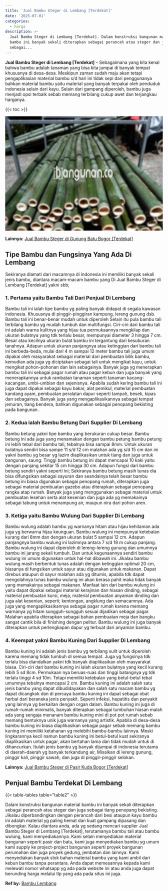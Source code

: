 ```yaml
---
title: 'Jual Bambu Steger di Lembang [Terdekat]'
date: '2025-07-01'
categories:
  - harga
description: >-
  Jual Bambu Steger di Lembang [Terdekat]. Dalam konstruksi bangunan material
  bambu ini banyak sekali diterapkan sebagai perancah atau steger dan juga
  sebagai...
---
```


**Jual Bambu Steger di Lembang \[Terdekat\]** – Sebagaimana yang kita kenal bahwa bambu adalah tanaman yang bisa kita jumpai di banyak tempat khususnya di desa-desa. Meskipun zaman sudah maju akan tetapi pengaplikasian material bambu s/d hari ini tidak sepi dari penggunanya bahkan material bambu yaitu material yang banyak terpakai oleh penduduk indonesia selain dari kayu. Selain dari gampang diperoleh, bambu juga menjadi opsi terbaik sebab memang terbilang cukup awet dan terjangkau harganya.

{{< toc >}}

![Jual Bambu Steger di Lembang [Terdekat]](/images/jual-bambu-tali-40.png)

**Lainnya:** [Jual Bambu Steger di Gunung Batu Bogor \[Terdekat\]](https://bambu.bangunan.co/jual-bambu-steger-di-gunung-batu-bogor-terdekat/)

## Tipe Bambu dan Fungsinya Yang Ada Di Lembang

Sekiranya diamati dari macamnya di indonesia ini memiliki banyak sekali jenis bambu, diantara macam-macam bambu yang Di Jual Bambu Steger di Lembang \[Terdekat\] yakni sbb;

### 1\. Pertama yaitu Bambu Tali Dari Penjual Di Lembang

Bambu tali ini ialah tipe bambu yg paling banyak didapat di segala kawasan indonesia. Khususnya di pinggir-pinggiran kampung, lereng gunung dsb. Bambu tali ini benar-benar mudah untuk diperoleh Selain itu pula bambu tali terbilang bambu yg mudah tumbuh dan multifungsi. Ciri-ciri dari bambu tali ini adalah warna kulitnya yang hijau tua permukaannya mengkilap dan ukuran bulatnya yang tdk terlalu besar, mempunyai diameter 3 hingga 7 cm. Besar atau kecilnya ukuran bulat bambu ini tergantung dari kesuburan tanahnya. Adapun untuk ukuran panjangnya atau ketinggian dari bambu tali ini berbeda-beda, mulai dari 4 m sampai 12 meter bambu tali juga umum dipakai oleh masyarakat sebagai material dari pembuatan bilik bambu, kemudian ada juga yg diciptakan sebagai tali untuk mengikat kayu, untuk mengikat pohon-pohonan dan lain sebagainya. Banyak juga yg menerapkan bambu tali ini sebagai pagar rumah atau pagar kebun dan juga banyak yang menerapkannya untuk rambatan tanaman seperti tanaman kacang-kacangan, umbi-umbian dan sejenisnya. Apabila sudah kering bambu tali ini juga dapat dipakai sebagai kayu bakar, alat pemikul, material pembuatan kandang ayam, pembuatan peralatan dapur seperti tampah, besek, kipas dan sebagainya. Banyak juga yang mengaplikasikannya sebagai tempat jemuran, tiang bendera, bahkan digunakan sebagai penopang bekisting pada bangunan.

### 2\. Kedua ialah Bambu Betung Dari Supplier Di Lembang

Bambu betung yakni tipe bambu yang berukuran cukup besar. Bambu betung ini ada juga yang menamakan dengan bambu petung bambu petung ini lebih tebal dari bambu tali, tebalnya bisa sampai 8mm. Untuk ukuran bulatnya sendiri bisa sampe 11 s/d 12 cm malahan ada yg s/d 15 cm dan ini yakni bambu yg besar yg lazim diaplikasikan untuk tiang dan juga untuk bangunan, saung. Tinggi bambu betung ini dapat mencapai 10 kaki yaitu dengan panjang sekitar 15 cm hingga 30 cm. Adapun fungsi dari bambu betung sendiri yakni seperti ini; Sekiranya bambu betung masih tunas dia bisa difungsikan sebagai sayuran dan seandainya telah besar bambu betung ini biasa digunakan sebagai penopang rumah, diterapkan juga sebagai material pembuatan gazebo atau diterapkan sebagai penopang rangka atap rumah. Banyak juga yang menggunakan sebagai material untuk pembuatan lesehan serta alat kesenian dan juga ada yg memakainya sebagai tabung untuk menampung air, maupun nira dari pohon aren.

### 3\. Ketiga yaitu Bambu Wulung Dari Supplier Di Lembang

Bambu wulung adalah bambu yg warnanya hitam atau hijau kehitaman ada juga yg berwarna hijau keunguan. Bambu wulung ini mempunyai ketebalan kurang dari 8mm dan dengan ukuran bulat 5 sampai 12 cm. Adapun panjangnya bambu wulung ini lazimnya antara 7 s/d 18 m cukup panjang. Bambu wulung ini dapat diperoleh di lereng-lereng gunung dan umumnya bambu ini jarang sekali tumbuh. Dan untuk kegunaannya sendiri bambu wulung ini umum digunakan untuk hal-hal dibawah ini. Jikalau bambu wulung masih berbentuk tunas adalah dengan ketinggian optimal 20 cm, biasanya di fungsikan untuk sayur atau digunakan untuk makanan. Dapat direbus ataupun di sayur malahan ada yg ditumis, apabila tdk dapat mengolahnya tunas bambu wulung ini akan berasa pahit maka tidak banyak yang memakainya sebagai makanan. Manfaat lain dari bambu wulung ini yaitu dapat dipakai sebagai material kerajinan dan hiasan dinding, sebagai material pembuatan kursi, meja, material pembuatan anyaman dinding dan juga alat kesenian, seperti; kentongan, angklung dan semacamnya. Ada juga yang mengaplikasikannya sebagai pagar rumah karena memang warnanya yg hitam sungguh-sungguh sesuai dijadikan sebagai pagar. Malahan apabila diterapkan sebagai bahan pembuatan meja dan bangku sangat cantik bila di finishing dengan pelitur. Bambu wulung ini juga banyak diterapkan untuk perlengkapan dapur yg terbuat dari anyaman bambu.

### 4\. Keempat yakni Bambu Kuning Dari Supplier Di Lembang

Bambu kuning ini adalah jenis bambu yg terbilang sulit untuk diperoleh karena memang tidak tumbuh di semua tempat. Juga yg fungsinya tdk terlalu bisa diandalkan yakni tdk banyak diaplikasikan oleh masyarakat biasa. Ciri-ciri dari bambu kuning ini ialah ukuran bulatnya yang kecil kurang lebih 5 sd 8cm. Permukaan nya beruas-ruas dan tinggi batangnya yg tdk terlalu tinggi 4 sd 10m. Tetapi memiliki ketebalan yang betul-betul tebal umumnya tebalnya mencapai 2 cm. Bambu kuning ini adalah salah satu jenis bambu yang dapat dibudidayakan dan salah satu macam bambu yg dapat dicangkok dan di percaya bambu kuning ini dapat sebagai obat herbal dari beraneka jenis penyakit. Seperti infeksi, hepatitis dan penyakit yang lainnya yg berkaitan dengan organ dalam. Bambu kuning ini juga di rumah-rumah minimalis, banyak diterapkan sebagai tumbuhan hiasan malah ada yang sengaja menanam bambu kuning mini di pot pot rumah sebab memang bentuknya unik juga warnanya yang artistik. Apabila di desa-desa bambu kuning ini biasa diaplikasikan sebagai pagar sebab memang bambu kuning ini memiliki ketahanan yg melebihi bambu-bambu lainnya. Meski lingkarannya kecil namun bambu kuning ini betul-betul kuat sekiranya diaplikasikan untuk pagar, akan bertahan lama dan tidak mudah untuk di dihancurkan. Itulah jenis bambu yg banyak dijumpai di indonesia terutama di daerah-daerah yg banyak terkandung air, Misalkan di lereng gunung, pinggir kali, pinggir sawah, dan juga di pinggir-pinggir selokan.

**Lainnya:** [Jual Bambu Steger di Pasir Kuda Bogor \[Terdekat\]](https://bambu.bangunan.co/jual-bambu-steger-di-pasir-kuda-bogor-terdekat/)

## Penjual Bambu Terdekat Di Lembang

{{< table-tables table="table2" >}}

Dalam konstruksi bangunan material bambu ini banyak sekali diterapkan sebagai perancah atau steger dan juga sebagai tiang penopang bekisting. Jikalau diperbandingkan dengan perancah dari besi ataupun kayu bambu ini adalah material yg paling hemat dan kuat gampang dipasang dan dibongkar. Kalau diantara anda, ada yg sedang mencari supplier Jual Bambu Steger di Lembang \[Terdekat\], terutamanya bambu tali atau bambu wulung, kami menyediakannya. Kami selain menyediakan material bangunan seperti pasir dan batu, kami juga menyediakan bambu yg umum kami supply ke project-project bangunan seperti proyek bangunan perumahan dan juga proyek gedung, jembatan dan lainnya. Kami menyediakan banyak stok bahan material bambu yang kami ambil dari kebun bambu tanpa perantara. Anda dapat memesannya kepada kami melewati nomor whatsapp yg ada pada website ini atau anda juga dapat berunding harga melalui tlp yang ada pada situs ini juga.

**Ref by:** [Bambu Lembang](https://id.wikipedia.org/wiki/Bambu)
